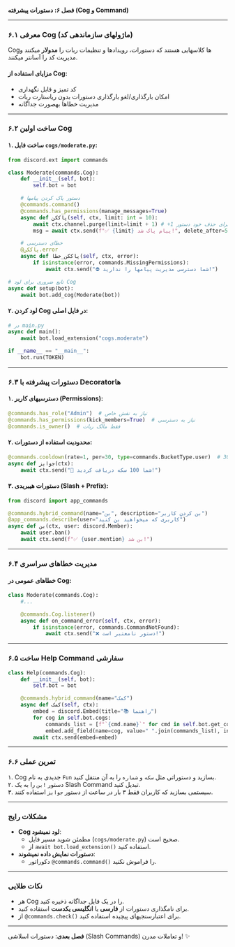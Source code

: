 **فصل ۶: دستورات پیشرفته (Cog و Command)**  

---

### **۶.۱ معرفی Cog (ماژولهای سازماندهی کد)**  
Cogها کلاسهایی هستند که دستورات، رویدادها و تنظیمات ربات را **مدولار** میکنند و مدیریت کد را آسانتر میکنند.  

#### **مزایای استفاده از Cog**:  
- کد تمیز و قابل نگهداری  
- امکان بارگذاری/لغو بارگذاری دستورات بدون ریاستارت ربات  
- مدیریت خطاها بهصورت جداگانه  

---

### **۶.۲ ساخت اولین Cog**  
#### **۱. ساخت فایل `cogs/moderate.py`**:  
```python
from discord.ext import commands

class Moderate(commands.Cog):
    def __init__(self, bot):
        self.bot = bot

    # دستور پاک کردن پیامها
    @commands.command()
    @commands.has_permissions(manage_messages=True)
    async def پاککن(self, ctx, limit: int = 10):
        await ctx.channel.purge(limit=limit + 1) # +1 برای حذف خود دستور
        msg = await ctx.send(f"✅ {limit} پیام پاک شد!", delete_after=5)

    # خطای دسترسی
    @پاککن.error
    async def پاککن_خطا(self, ctx, error):
        if isinstance(error, commands.MissingPermissions):
            await ctx.send("⛔ شما دسترسی مدیریت پیامها را ندارید!")

# تابع ضروری برای لود Cog
async def setup(bot):
    await bot.add_cog(Moderate(bot))
```

#### **۲. لود کردن Cog در فایل اصلی**:  
```python
# در main.py
async def main():
    await bot.load_extension("cogs.moderate")

if __name__ == "__main__":
    bot.run(TOKEN)
```

---

### **۶.۳ دستورات پیشرفته با Decoratorها**  
#### **۱. دسترسیهای کاربر (Permissions)**:  
```python
@commands.has_role("Admin")  # نیاز به نقش خاص
@commands.has_permissions(kick_members=True)  # نیاز به دسترسی
@commands.is_owner()  # فقط مالک ربات
```

#### **۲. محدودیت استفاده از دستورات**:  
```python
@commands.cooldown(rate=1, per=30, type=commands.BucketType.user)  # 30 ثانیه کولدان
async def جوایز(ctx):
    await ctx.send("🎉 شما 100 سکه دریافت کردید!")
```

#### **۳. دستورات هیبریدی (Slash + Prefix)**:  
```python
from discord import app_commands

@commands.hybrid_command(name="بن", description="بن کردن کاربر")
@app_commands.describe(user="کاربری که میخواهید بن کنید")
async def بن(ctx, user: discord.Member):
    await user.ban()
    await ctx.send(f"✅ {user.mention} بن شد!")
```

---

### **۶.۴ مدیریت خطاهای سراسری**  
#### **خطاهای عمومی در Cog**:  
```python
class Moderate(commands.Cog):
    #...

    @commands.Cog.listener()
    async def on_command_error(self, ctx, error):
        if isinstance(error, commands.CommandNotFound):
            await ctx.send("❌ دستور نامعتبر است!")
```

---

### **۶.۵ ساخت Help Command سفارشی**  
```python
class Help(commands.Cog):
    def __init__(self, bot):
        self.bot = bot

    @commands.hybrid_command(name="کمک")
    async def کمک(self, ctx):
        embed = discord.Embed(title="📚 راهنما")
        for cog in self.bot.cogs:
            commands_list = [f"`{cmd.name}`" for cmd in self.bot.get_cog(cog).get_commands()]
            embed.add_field(name=cog, value=" ".join(commands_list), inline=False)
        await ctx.send(embed=embed)
```

---

### **۶.۶ تمرین عملی**  
۱. Cog جدیدی به نام `Fun` بسازید و دستوراتی مثل `سکه` و `شماره` را به آن منتقل کنید.  
۲. دستور `!بن` را به یک Slash Command تبدیل کنید.  
۳. سیستمی بسازید که کاربران فقط ۳ بار در ساعت از دستور `جوایز` استفاده کنند.  

---

### **مشکلات رایج**  
- **Cog لود نمیشود**:  
  - مطمئن شوید مسیر فایل (`cogs/moderate.py`) صحیح است.  
  - از `await bot.load_extension()` استفاده کنید.  
- **دستورات نمایش داده نمیشوند**:  
  - دکوراتور `@commands.command()` را فراموش نکنید.  

---

### **نکات طلایی**  
- هر Cog را در یک فایل جداگانه ذخیره کنید.  
- برای نامگذاری دستورات از **فارسی** یا **انگلیسی یکدست** استفاده کنید.  
- از `@commands.check()` برای اعتبارسنجیهای پیچیده استفاده کنید.  

---

**فصل بعدی**: دستورات اسلاشی (Slash Commands) و تعاملات مدرن! ✨